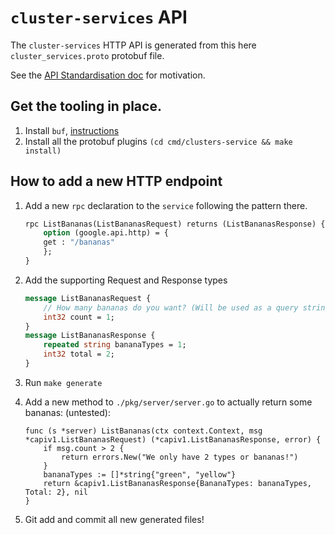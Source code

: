 # `cluster-services` API

The `cluster-services` HTTP API is generated from this here `cluster_services.proto` protobuf file.

See the [API Standardisation doc](https://gist.github.com/bigkevmcd/d97ddd38c5d82430bdc85f783e26b72e) for motivation.

## Get the tooling in place.

1. Install `buf`, [instructions](https://docs.buf.build/installation)
2. Install all the protobuf plugins `(cd cmd/clusters-service && make install)`

## How to add a new HTTP endpoint

1. Add a new `rpc` declaration to the `service` following the pattern there.

   ```protobuf
   rpc ListBananas(ListBananasRequest) returns (ListBananasResponse) {
       option (google.api.http) = {
       get : "/bananas"
       };
   }
   ```

2. Add the supporting Request and Response types

   ```protobuf
   message ListBananasRequest {
       // How many bananas do you want? (Will be used as a query string)
       int32 count = 1;
   }
   message ListBananasResponse {
       repeated string bananaTypes = 1;
       int32 total = 2;
   }
   ```

3. Run `make generate`
4. Add a new method to `./pkg/server/server.go` to actually return some bananas: (untested):
   ```golang
   func (s *server) ListBananas(ctx context.Context, msg *capiv1.ListBananasRequest) (*capiv1.ListBananasResponse, error) {
       if msg.count > 2 {
           return errors.New("We only have 2 types or bananas!")
       }
       bananaTypes := []*string{"green", "yellow"}
       return &capiv1.ListBananasResponse{BananaTypes: bananaTypes, Total: 2}, nil
   }
   ```
5. Git add and commit all new generated files!
